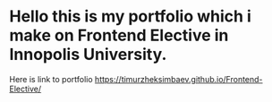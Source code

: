 # Hello this is my portfolio which i make on Frontend Elective in Innopolis University.
Here is link to portfolio
https://timurzheksimbaev.github.io/Frontend-Elective/
